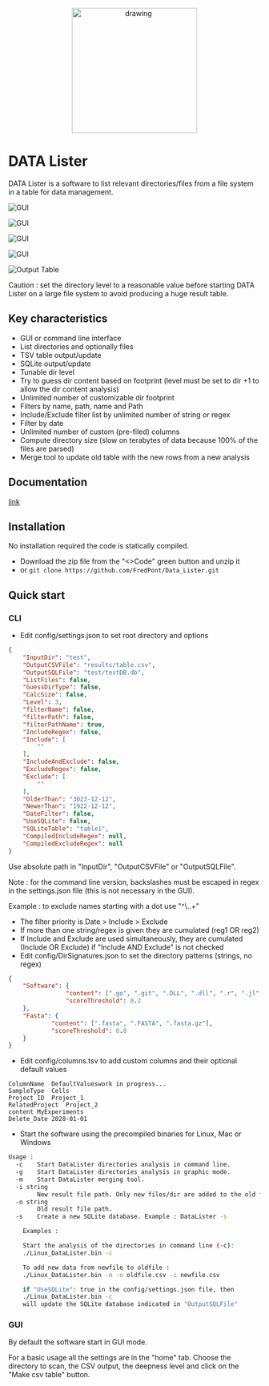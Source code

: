 <!--![Output Table](src/images/logo.png) -->


<p align="center">
<img src="src/images/logo.png" alt="drawing" width="250" height="250" />
</p>

# DATA Lister
 DATA Lister is a software to list relevant directories/files from a file system in a table for data management. 

![GUI](src/images/gui1.png)

![GUI](src/images/gui2.png)

![GUI](src/images/gui3.png)

![GUI](src/images/gui4.png)


![Output Table](src/images/table.png)


Caution : set the directory level to a reasonable value before starting DATA Lister on a large file system to avoid producing a huge result table.


## Key characteristics
- GUI or command line interface
- List directories and optionally files
- TSV table output/update
- SQLite output/update
- Tunable dir level
- Try to guess dir content based on footprint (level must be set to dir +1 to allow the dir content analysis)
- Unlimited number of customizable dir footprint
- Filters by name, path, name and Path
- Include/Exclude filter list by unlimited number of string or regex
- Filter by date
- Unlimited number of custom (pre-filed) columns
- Compute directory size (slow on terabytes of data because 100% of the files are parsed)
- Merge tool to update old table with the new rows from a new analysis

## Documentation
[link](doc/documentation.pdf)

## Installation

No installation required the code is statically compiled.

- Download the zip file from the "<>Code" green button and unzip it 
- or `git clone https://github.com/FredPont/Data_Lister.git`

## Quick start
### CLI
- Edit config/settings.json to set root directory and options
```json
{
    "InputDir": "test",
    "OutputCSVFile": "results/table.csv",
    "OutputSQLFile": "test/testDB.db",
    "ListFiles": false,
    "GuessDirType": false,
    "CalcSize": false,
    "Level": 3,
    "filterName": false,
    "filterPath": false,
    "filterPathName": true,
    "IncludeRegex": false,
    "Include": [
        ""
    ],
    "IncludeAndExclude": false,
    "ExcludeRegex": false,
    "Exclude": [
        ""
    ],
    "OlderThan": "3023-12-12",
    "NewerThan": "1922-12-12",
    "DateFilter": false,
    "UseSQLite": false,
    "SQLiteTable": "table1",
    "CompiledIncludeRegex": null,
    "CompiledExcludeRegex": null
}
```
Use absolute path in "InputDir", "OutputCSVFile" or "OutputSQLFile".

Note : for the command line version, backslashes must be escaped in regex in the settings.json file (this is not necessary in the GUI). 

Example : to exclude names starting with a dot use "^\\..+"

- The filter priority is Date > Include > Exclude
- If more than one string/regex is given they are cumulated (reg1 OR reg2)
- If Include and Exclude are used simultaneously, they are cumulated (Include OR Exclude) if "Include AND Exclude" is not checked
- Edit config/DirSignatures.json to set the directory patterns (strings, no regex)
```json
{
    "Software": {
                "content": [".go", ".git", ".DLL", ".dll", ".r", ".jl", ".pl"],
                "scoreThreshold": 0.2
    },
    "Fasta": {
            "content": [".fasta", ".FASTA", ".fasta.gz"],
            "scoreThreshold": 0.8
    }
}
```
- Edit config/columns.tsv to add custom columns and their optional default values
```tsv
ColumnName	DefaultValueswork in progress...
SampleType	Cells
Project_ID	Project_1
RelatedProject	Project_2
content	MyExperiments
Delete_Date	2028-01-01
```
- Start the software using the precompiled binaries for Linux, Mac or Windows
```bash
Usage :
  -c	Start DataLister directories analysis in command line.
  -g	Start DataLister directories analysis in graphic mode.
  -m	Start DataLister merging tool.
  -i string
    	New result file path. Only new files/dir are added to the old file
  -o string
    	Old result file path. 
  -s	Create a new SQLite database. Example : DataLister -s

	Examples :

	Start the analysis of the directories in command line (-c):
	./Linux_DataLister.bin -c

	To add new data from newfile to oldfile :
	./Linux_DataLister.bin -m -o oldfile.csv -i newfile.csv

	if "UseSQLite": true in the config/settings.json file, then
	./Linux_DataLister.bin -c
	will update the SQLite database indicated in "OutputSQLFile"
```

### GUI
By default the software start in GUI mode.

For a basic usage all the settings are in the "home" tab.
Choose the directory to scan, the CSV output, the deepness level and click on the "Make csv table" button.

<!-- ## Known issues
In some computers, the pop up window showing the end of the analysis can freeze. To close the application click on the up right corner.
-->